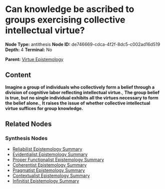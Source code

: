 # Can knowledge be ascribed to groups exercising collective intellectual virtue?

**Node Type:** antithesis
**Node ID:** de746669-cdca-4f2f-8dc5-c002ad16d519
**Depth:** 4
**Terminal:** No

**Parent:** [Virtue Epistemology](virtue-epistemology-synthesis-3925e0a6-f41c-40fa-9653-304d11125d0a.md)

## Content

**Imagine a group of individuals who collectively form a belief through a division of cognitive labor reflecting intellectual virtue.**, **The group belief is true, but no single individual exhibits all the virtues necessary to form the belief alone.**, **It raises the issue of whether collective intellectual virtue suffices for group knowledge.**

## Related Nodes

### Synthesis Nodes

- [Reliabilist Epistemology Summary](reliabilist-epistemology-summary-synthesis-7239f22c-21d3-4ecb-b06e-aed784886710.md)
- [Evidentialist Epistemology Summary](evidentialist-epistemology-summary-synthesis-d137c30b-56b6-4efa-b400-a13619464929.md)
- [Proper Functionalist Epistemology Summary](proper-functionalist-epistemology-summary-synthesis-81f89d6d-caf4-400b-bae5-cdf98e9480fb.md)
- [Coherentist Epistemology Summary](coherentist-epistemology-summary-synthesis-07154602-803c-46f4-948c-c385e586af70.md)
- [Pragmatist Epistemology Summary](pragmatist-epistemology-summary-synthesis-ed9da819-75f7-49ee-93f2-2795a52995e7.md)
- [Contextualist Epistemology Summary](contextualist-epistemology-summary-synthesis-c52b154d-5ce1-4b25-8b7d-87390b136fbc.md)
- [Infinitist Epistemology Summary](infinitist-epistemology-summary-synthesis-c7048cba-8223-49d1-afe0-18e862797f37.md)
